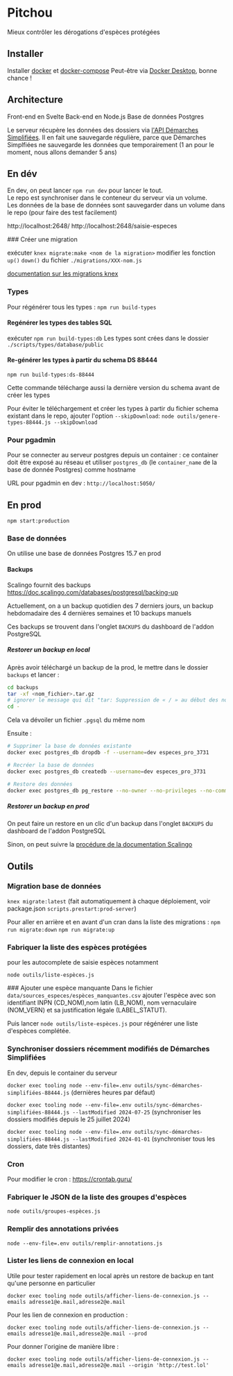 # Pitchou

Mieux contrôler les dérogations d'espèces protégées


## Installer

Installer [docker](https://docs.docker.com/engine/) et [docker-compose](https://docs.docker.com/compose/)
Peut-être via [Docker Desktop](https://docs.docker.com/desktop/), bonne chance !


## Architecture

Front-end en Svelte
Back-end en Node.js
Base de données Postgres

Le serveur récupère les données des dossiers via [l'API Démarches Simplifiées](https://doc.demarches-simplifiees.fr/api-graphql). Il en fait une sauvegarde régulière, parce que Démarches Simplfiées ne sauvegarde les données que temporairement (1 an pour le moment, nous allons demander 5 ans)


## En dév

En dev, on peut lancer `npm run dev` pour lancer le tout.\
Le repo est synchroniser dans le conteneur du serveur via un volume.\
Les données de la base de données sont sauvegarder dans un volume dans le repo (pour faire des test facilement)

http://localhost:2648/
http://localhost:2648/saisie-especes

### Créer une migration

exécuter `knex migrate:make <nom de la migration>`
modifier les fonction `up()` `down()` du fichier `./migrations/XXX-nom.js`

[documentation sur les migrations knex](https://knexjs.org/guide/migrations.html)

### Types

Pour régénérer tous les types :
`npm run build-types`

#### Regénérer les types des tables SQL

exécuter `npm run build-types:db`
Les types sont crées dans le dossier `./scripts/types/database/public`


#### Re-générer les types à partir du schema DS 88444

`npm run build-types:ds-88444`

Cette commande télécharge aussi la dernière version du schema avant de créer les types

Pour éviter le téléchargement et créer les types à partir du fichier schema existant dans le repo, ajouter l'option `--skipDownload`:
`node outils/genere-types-88444.js --skipDownload`


### Pour pgadmin

Pour se connecter au serveur postgres depuis un container : ce container doit être exposé au réseau et utiliser `postgres_db` (le `container_name` de la base de donnée Postgres) comme hostname 

URL pour pgadmin en dev : 
`http://localhost:5050/`


## En prod

`npm start:production`

### Base de données

On utilise une base de données Postgres 15.7 en prod

#### Backups

Scalingo fournit des backups
https://doc.scalingo.com/databases/postgresql/backing-up

Actuellement, on a un backup quotidien des 7 derniers jours, un backup hebdomadaire des 4 dernières semaines et 10 backups manuels

Ces backups se trouvent dans l'onglet `BACKUPS` du dashboard de l'addon PostgreSQL


##### Restorer un backup en local

Après avoir téléchargé un backup de la prod, le mettre dans le dossier `backups` et lancer : 

```sh
cd backups
tar -xf <nom_fichier>.tar.gz
# ignorer le message qui dit "tar: Suppression de « / » au début des noms des membres"
cd -
```

Cela va dévoiler un fichier `.pgsql` du même nom

Ensuite :

```sh
# Supprimer la base de données existante
docker exec postgres_db dropdb -f --username=dev especes_pro_3731

# Recréer la base de données 
docker exec postgres_db createdb --username=dev especes_pro_3731

# Restore des données
docker exec postgres_db pg_restore --no-owner --no-privileges --no-comments --dbname=especes_pro_3731 --username=dev --jobs=6 /var/lib/pitchou/backups/<nom du fichier>.pgsql
```

##### Restorer un backup en prod

On peut faire un restore en un clic d'un backup dans l'onglet `BACKUPS` du dashboard de l'addon PostgreSQL

Sinon, on peut suivre la [procédure de la documentation Scalingo](https://doc.scalingo.com/databases/postgresql/restoring)



## Outils

### Migration base de données

`knex migrate:latest` (fait automatiquement à chaque déploiement, voir package.json `scripts.prestart:prod-server`)

Pour aller en arrière et en avant d'un cran dans la liste des migrations : 
`npm run migrate:down`
`npm run migrate:up`

### Fabriquer la liste des espèces protégées

pour les autocomplete de saisie espèces notamment

`node outils/liste-espèces.js`

### Ajouter une espèce manquante
Dans le fichier `data/sources_especes/espèces_manquantes.csv` ajouter l'espèce avec son identifiant INPN (CD_NOM),nom latin (LB_NOM), nom vernaculaire (NOM_VERN) et sa justification légale (LABEL_STATUT).

Puis lancer `node outils/liste-espèces.js` pour régénérer une liste d'espèces complétée.

### Synchroniser dossiers récemment modifiés de Démarches Simplifiées

En dev, depuis le container du serveur

`docker exec tooling node --env-file=.env outils/sync-démarches-simplifiées-88444.js` (dernières heures par défaut)

`docker exec tooling node --env-file=.env outils/sync-démarches-simplifiées-88444.js --lastModified 2024-07-25` (synchroniser les dossiers modifiés depuis le 25 juillet 2024)


`docker exec tooling node --env-file=.env outils/sync-démarches-simplifiées-88444.js --lastModified 2024-01-01` (synchroniser tous les dossiers, date très distantes)

### Cron

Pour modifier le cron : https://crontab.guru/

### Fabriquer le JSON de la liste des groupes d'espèces

`node outils/groupes-espèces.js`

### Remplir des annotations privées

`node --env-file=.env outils/remplir-annotations.js`


### Lister les liens de connexion en local

Utile pour tester rapidement en local après un restore de backup en tant qu'une personne en particulier

`docker exec tooling node outils/afficher-liens-de-connexion.js --emails adresse1@e.mail,adresse2@e.mail`

Pour les lien de connexion en production : 

`docker exec tooling node outils/afficher-liens-de-connexion.js --emails adresse1@e.mail,adresse2@e.mail --prod`

Pour donner l'origine de manière libre :

`docker exec tooling node outils/afficher-liens-de-connexion.js --emails adresse1@e.mail,adresse2@e.mail --origin 'http://test.lol'`

